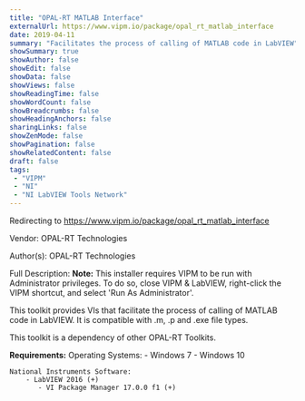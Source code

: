 ```yaml
---
title: "OPAL-RT MATLAB Interface"
externalUrl: https://www.vipm.io/package/opal_rt_matlab_interface
date: 2019-04-11
summary: "Facilitates the process of calling of MATLAB code in LabVIEW"
showSummary: true
showAuthor: false
showEdit: false
showData: false
showViews: false
showReadingTime: false
showWordCount: false
showBreadcrumbs: false
showHeadingAnchors: false
sharingLinks: false
showZenMode: false
showPagination: false
showRelatedContent: false
draft: false
tags:
 - "VIPM"
 - "NI"
 - "NI LabVIEW Tools Network"
---
```


Redirecting to https://www.vipm.io/package/opal_rt_matlab_interface

Vendor: OPAL-RT Technologies

Author(s): OPAL-RT Technologies
 
Full Description:
**Note:** This installer requires VIPM to be run with Administrator privileges.  To do so, close VIPM & LabVIEW, right-click the VIPM shortcut, and select 'Run As Administrator'.

This toolkit provides VIs that facilitate the process of calling of MATLAB code in LabVIEW. It is compatible with .m, .p and .exe file types.

This toolkit is a dependency of other OPAL-RT Toolkits.

**Requirements:**
    Operating Systems:
       - Windows 7
		    	- Windows 10	
	
    National Instruments Software:
        - LabVIEW 2016 (+)
	       - VI Package Manager 17.0.0 f1 (+)